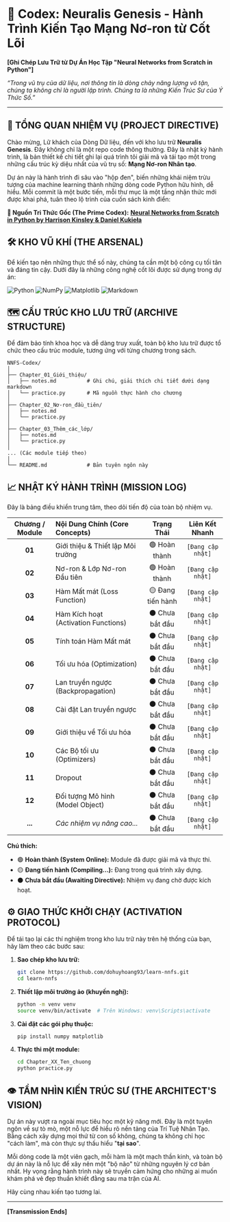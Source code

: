 # 🚀 Codex: Neuralis Genesis - Hành Trình Kiến Tạo Mạng Nơ-ron từ Cốt Lõi

**[Ghi Chép Lưu Trữ từ Dự Án Học Tập "Neural Networks from Scratch in Python"]**


*“Trong vũ trụ của dữ liệu, nơi thông tin là dòng chảy năng lượng vô tận, chúng ta không chỉ là người lập trình. Chúng ta là những Kiến Trúc Sư của Ý Thức Số.”*

---

## 🌌 **TỔNG QUAN NHIỆM VỤ** (PROJECT DIRECTIVE)

Chào mừng, Lữ khách của Dòng Dữ liệu, đến với kho lưu trữ **Neuralis Genesis**. Đây không chỉ là một repo code thông thường. Đây là nhật ký hành trình, là bản thiết kế chi tiết ghi lại quá trình tôi giải mã và tái tạo một trong những cấu trúc kỳ diệu nhất của vũ trụ số: **Mạng Nơ-ron Nhân tạo**.

Dự án này là hành trình đi sâu vào "hộp đen", biến những khái niệm trừu tượng của machine learning thành những dòng code Python hữu hình, dễ hiểu. Mỗi commit là một bước tiến, mỗi thư mục là một tầng nhận thức mới được khai phá, tuân theo lộ trình của cuốn sách kinh điển:

**📖 Nguồn Tri Thức Gốc (The Prime Codex):** **[Neural Networks from Scratch in Python by Harrison Kinsley & Daniel Kukieła](https://nnfs.io/)**

## 🛠️ **KHO VŨ KHÍ** (THE ARSENAL)

Để kiến tạo nên những thực thể số này, chúng ta cần một bộ công cụ tối tân và đáng tin cậy. Dưới đây là những công nghệ cốt lõi được sử dụng trong dự án:

![Python](https://img.shields.io/badge/Python-3.8%2B-3776AB?style=for-the-badge&logo=python&logoColor=white)
![NumPy](https://img.shields.io/badge/NumPy-1.21%2B-013243?style=for-the-badge&logo=numpy&logoColor=white)
![Matplotlib](https://img.shields.io/badge/Matplotlib-3.5%2B-8A2BE2?style=for-the-badge&logo=matplotlib&logoColor=white)
![Markdown](https://img.shields.io/badge/Markdown-notes-000000?style=for-the-badge&logo=markdown&logoColor=white)

## 🗺️ **CẤU TRÚC KHO LƯU TRỮ** (ARCHIVE STRUCTURE)

Để đảm bảo tính khoa học và dễ dàng truy xuất, toàn bộ kho lưu trữ được tổ chức theo cấu trúc module, tương ứng với từng chương trong sách.

```
NNFS-Codex/
│
├── Chapter_01_Giới_thiệu/
│   ├── notes.md          # Ghi chú, giải thích chi tiết dưới dạng markdown
│   └── practice.py       # Mã nguồn thực hành cho chương
│
├── Chapter_02_Nơ-ron_đầu_tiên/
│   ├── notes.md
│   └── practice.py
│
├── Chapter_03_Thêm_các_lớp/
│   ├── notes.md
│   └── practice.py
│
... (Các module tiếp theo)
│
└── README.md             # Bản tuyên ngôn này
```

## 📈 **NHẬT KÝ HÀNH TRÌNH** (MISSION LOG)

Đây là bảng điều khiển trung tâm, theo dõi tiến độ của toàn bộ nhiệm vụ.

| Chương / Module | Nội Dung Chính (Core Concepts) | Trạng Thái | Liên Kết Nhanh |
|:---------------:|:------------------------------|:----------:|:--------------:|
| **01** | Giới thiệu & Thiết lập Môi trường | 🟢 Hoàn thành | `[Đang cập nhật]` |
| **02** | Nơ-ron & Lớp Nơ-ron Đầu tiên | 🟢 Hoàn thành | `[Đang cập nhật]` |
| **03** | Hàm Mất mát (Loss Function) | 🟡 Đang tiến hành | `[Đang cập nhật]` |
| **04** | Hàm Kích hoạt (Activation Functions) | ⚫️ Chưa bắt đầu | `[Đang cập nhật]` |
| **05** | Tính toán Hàm Mất mát | ⚫️ Chưa bắt đầu | `[Đang cập nhật]` |
| **06** | Tối ưu hóa (Optimization) | ⚫️ Chưa bắt đầu | `[Đang cập nhật]` |
| **07** | Lan truyền ngược (Backpropagation) | ⚫️ Chưa bắt đầu | `[Đang cập nhật]` |
| **08** | Cài đặt Lan truyền ngược | ⚫️ Chưa bắt đầu | `[Đang cập nhật]` |
| **09** | Giới thiệu về Tối ưu hóa | ⚫️ Chưa bắt đầu | `[Đang cập nhật]` |
| **10** | Các Bộ tối ưu (Optimizers) | ⚫️ Chưa bắt đầu | `[Đang cập nhật]` |
| **11** | Dropout | ⚫️ Chưa bắt đầu | `[Đang cập nhật]` |
| **12** | Đối tượng Mô hình (Model Object) | ⚫️ Chưa bắt đầu | `[Đang cập nhật]` |
| **...** | *Các nhiệm vụ nâng cao...* | ⚫️ Chưa bắt đầu | `[Đang cập nhật]` |

**Chú thích:**
*   🟢 **Hoàn thành (System Online):** Module đã được giải mã và thực thi.
*   🟡 **Đang tiến hành (Compiling...):** Đang trong quá trình xây dựng.
*   ⚫️ **Chưa bắt đầu (Awaiting Directive):** Nhiệm vụ đang chờ được kích hoạt.

## ⚙️ **GIAO THỨC KHỞI CHẠY** (ACTIVATION PROTOCOL)

Để tái tạo lại các thí nghiệm trong kho lưu trữ này trên hệ thống của bạn, hãy làm theo các bước sau:

1.  **Sao chép kho lưu trữ:**
    ```bash
    git clone https://github.com/dohuyhoang93/learn-nnfs.git
    cd learn-nnfs
    ```

2.  **Thiết lập môi trường ảo (khuyến nghị):**
    ```bash
    python -m venv venv
    source venv/bin/activate  # Trên Windows: venv\Scripts\activate
    ```

3.  **Cài đặt các gói phụ thuộc:**
    ```bash
    pip install numpy matplotlib
    ```

4.  **Thực thi một module:**
    ```bash
    cd Chapter_XX_Ten_chuong
    python practice.py
    ```

## 👁️ **TẦM NHÌN KIẾN TRÚC SƯ** (THE ARCHITECT'S VISION)

Dự án này vượt ra ngoài mục tiêu học một kỹ năng mới. Đây là một tuyên ngôn về sự tò mò, một nỗ lực để hiểu rõ nền tảng của Trí Tuệ Nhân Tạo. Bằng cách xây dựng mọi thứ từ con số không, chúng ta không chỉ học "cách làm", mà còn thực sự thấu hiểu "**tại sao**".

Mỗi dòng code là một viên gạch, mỗi hàm là một mạch thần kinh, và toàn bộ dự án này là nỗ lực để xây nên một "bộ não" từ những nguyên lý cơ bản nhất. Hy vọng rằng hành trình này sẽ truyền cảm hứng cho những ai muốn khám phá vẻ đẹp thuần khiết đằng sau ma trận của AI.

Hãy cùng nhau kiến tạo tương lai.

---
**[Transmission Ends]**